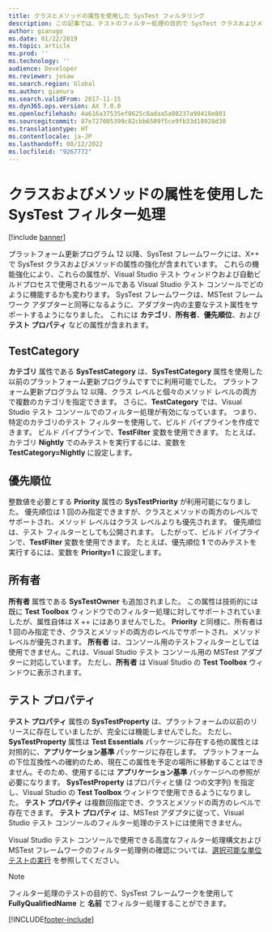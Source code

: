 ```yaml
---
title: クラスとメソッドの属性を使用した SysTest フィルタリング
description: この記事では、テストのフィルター処理の目的で SysTest クラスおよびメソッドで使用できる属性について説明します。
author: gianugo
ms.date: 01/22/2019
ms.topic: article
ms.prod: ''
ms.technology: ''
audience: Developer
ms.reviewer: josaw
ms.search.region: Global
ms.author: gianura
ms.search.validFrom: 2017-11-15
ms.dyn365.ops.version: AX 7.0.0
ms.openlocfilehash: 4a616a37535ef8625c8adaa5a08237a90418e801
ms.sourcegitcommit: 87e727005399c82cbb6509f5ce9fb33d18928d30
ms.translationtype: HT
ms.contentlocale: ja-JP
ms.lasthandoff: 08/12/2022
ms.locfileid: "9267772"
---
```

# <a name="systest-filtering-using-class-and-method-attributes"></a>クラスおよびメソッドの属性を使用した SysTest フィルター処理

[!include [banner](../includes/banner.md)]

プラットフォーム更新プログラム 12 以降、SysTest フレームワークには、X++ で SysTest クラスおよびメソッドの属性の強化が含まれています。 これらの機能強化により、これらの属性が、Visual Studio テスト ウィンドウおよび自動ビルドプロセスで使用されるツールである Visual Studio テスト コンソールでどのように機能するかも変わります。 SysTest フレームワークは、MSTest フレームワーク アダプターと同等になるように、アダプター内の主要なテスト属性をサポートするようになりました。 これには **カテゴリ**、**所有者**、**優先順位**、および **テスト プロパティ** などの属性が含まれます。

## <a name="testcategory"></a>TestCategory

**カテゴリ** 属性である **SysTestCategory** は、**SysTestCategory** 属性を使用した以前のプラットフォーム更新プログラムですでに利用可能でした。 プラットフォーム更新プログラム 12 以降、クラス レベルと個々のメソッド レベルの両方で複数のカテゴリを指定できます。 さらに、**TestCategory** では、Visual Studio テスト コンソールでのフィルター処理が有効になっています。 つまり、特定のカテゴリのテスト フィルターを使用して、ビルド パイプラインを作成できます。 ビルド パイプラインで、**TestFilter** 変数を使用できます。 たとえば、カテゴリ **Nightly** でのみテストを実行するには、変数を **TestCategory=Nightly** に設定します。

## <a name="priority"></a>優先順位

整数値を必要とする **Priority** 属性の **SysTestPriority** が利用可能になりました。 優先順位は 1 回のみ指定できますが、クラスとメソッドの両方のレベルでサポートされ、メソッド レベルはクラス レベルよりも優先されます。 優先順位は、テスト フィルターとしても公開されます。 したがって、ビルド パイプラインで、**TestFilter** 変数を使用できます。 たとえば、優先順位 **1** でのみテストを実行するには、変数を **Priority=1** に設定します。

## <a name="owner"></a>所有者

**所有者** 属性である **SysTestOwner** も追加されました。 この属性は技術的には既に **Test Toolbox** ウィンドウでのフィルター処理に対してサポートされていましたが、属性自体は X ++ にはありませんでした。 **Priority** と同様に、所有者は 1 回のみ指定でき、クラスとメソッドの両方のレベルでサポートされ、メソッド レベルが優先されます。 **所有者** は、コンソール用のテストフィルターとしては使用できません。これは、Visual Studio テスト コンソール用の MSTest アダプターに対応しています。 ただし、**所有者** は Visual Studio の **Test Toolbox** ウィンドウに表示されます。

## <a name="test-property"></a>テスト プロパティ

**テスト プロパティ** 属性の **SysTestProperty** は、プラットフォームの以前のリリースに存在していましたが、完全には機能しませんでした。 ただし、**SysTestProperty** 属性は **Test Essentials** パッケージに存在する他の属性とは対照的に、**アプリケーション基準** パッケージに存在します。 プラットフォームの下位互換性への確約のため、現在この属性を予定の場所に移動することはできません。そのため、使用するには **アプリケーション基準** パッケージへの参照が必要になります。 **SysTestProperty** はプロパティと値 (2 つの文字列) を指定し、Visual Studio の **Test Toolbox** ウィンドウで使用できるようになりました。 **テスト プロパティ** は複数回指定でき、クラスとメソッドの両方のレベルで存在できます。 **テスト プロパティ** は、MSTest アダプタに従って、Visual Studio テスト コンソールのフィルター処理のテストには使用できません。

Visual Studio テスト コンソールで使用できる高度なフィルター処理構文および MSTest フレームワークのフィルター処理例の確認については、[選択可能な単位テストの実行](/dotnet/core/testing/selective-unit-tests) を参照してください。 

> [!NOTE]
> フィルター処理のテストの目的で、SysTest フレームワークを使用して **FullyQualifiedName** と **名前** でフィルター処理することができます。


[!INCLUDE[footer-include](../../../includes/footer-banner.md)]
